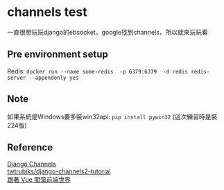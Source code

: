 # channels test

一直很想玩玩django的ebsocket，google找到channels，所以就來玩玩看

## Pre environment setup

Redis: `docker run --name some-redis  -p 6379:6379  -d redis redis-server --appendonly yes`


## Note
如果系統是Windows要多裝win32api: `pip install pywin32` (這次練習時是裝224版)

## Reference
[Django Channels](https://channels.readthedocs.io/en/latest/)  
[twtrubiks/django-channels2-tutorial](https://github.com/twtrubiks/django-channels2-tutorial)  
[跟著 Vue 闖蕩前端世界](https://dotblogs.com.tw/wasichris/2017/03/01/172049)  
